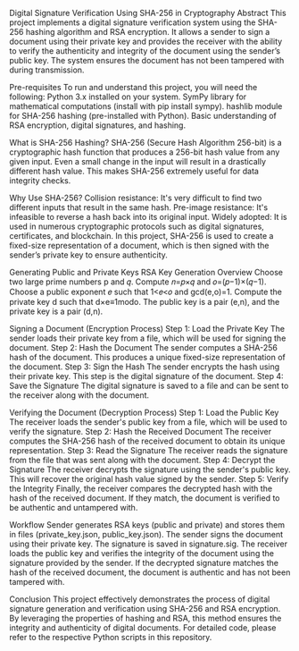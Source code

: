 Digital Signature Verification Using SHA-256 in Cryptography
Abstract
This project implements a digital signature verification system using the SHA-256 hashing algorithm and RSA encryption.
It allows a sender to sign a document using their private key and provides the receiver with the ability to verify the authenticity and integrity of the document using the sender’s public key.
The system ensures the document has not been tampered with during transmission.

Pre-requisites
To run and understand this project, you will need the following:
Python 3.x installed on your system.
SymPy library for mathematical computations (install with pip install sympy).
hashlib module for SHA-256 hashing (pre-installed with Python).
Basic understanding of RSA encryption, digital signatures, and hashing.

What is SHA-256 Hashing?
SHA-256 (Secure Hash Algorithm 256-bit) is a cryptographic hash function that produces a 256-bit hash value from any given input. Even a small change in the input will result in a drastically different hash value. 
This makes SHA-256 extremely useful for data integrity checks.

Why Use SHA-256?
Collision resistance: It's very difficult to find two different inputs that result in the same hash.
Pre-image resistance: It's infeasible to reverse a hash back into its original input.
Widely adopted: It is used in numerous cryptographic protocols such as digital signatures, certificates, and blockchain.
In this project, SHA-256 is used to create a fixed-size representation of a document, which is then signed with the sender’s private key to ensure authenticity.

Generating Public and Private Keys
RSA Key Generation Overview
Choose two large prime numbers p and 𝑞.
Compute 𝑛=𝑝×𝑞 and 𝑜=(𝑝−1)×(𝑞−1).
Choose a public exponent 𝑒 such that 1<𝑒<𝑜 and gcd(e,o)=1.
Compute the private key d such that d×e≡1modo.
The public key is a pair (e,n), and the private key is a pair (d,n).

Signing a Document (Encryption Process)
Step 1: Load the Private Key
The sender loads their private key from a file, which will be used for signing the document.
Step 2: Hash the Document
The sender computes a SHA-256 hash of the document. This produces a unique fixed-size representation of the document.
Step 3: Sign the Hash
The sender encrypts the hash using their private key. This step is the digital signature of the document.
Step 4: Save the Signature
The digital signature is saved to a file and can be sent to the receiver along with the document.

Verifying the Document (Decryption Process)
Step 1: Load the Public Key
The receiver loads the sender's public key from a file, which will be used to verify the signature.
Step 2: Hash the Received Document
The receiver computes the SHA-256 hash of the received document to obtain its unique representation.
Step 3: Read the Signature
The receiver reads the signature from the file that was sent along with the document.
Step 4: Decrypt the Signature
The receiver decrypts the signature using the sender's public key. This will recover the original hash value signed by the sender.
Step 5: Verify the Integrity
Finally, the receiver compares the decrypted hash with the hash of the received document. If they match, the document is verified to be authentic and untampered with.

Workflow
Sender generates RSA keys (public and private) and stores them in files (private_key.json, public_key.json).
The sender signs the document using their private key. The signature is saved in signature.sig.
The receiver loads the public key and verifies the integrity of the document using the signature provided by the sender.
If the decrypted signature matches the hash of the received document, the document is authentic and has not been tampered with.

Conclusion
This project effectively demonstrates the process of digital signature generation and verification using SHA-256 and RSA encryption. 
By leveraging the properties of hashing and RSA, this method ensures the integrity and authenticity of digital documents.
For detailed code, please refer to the respective Python scripts in this repository.
